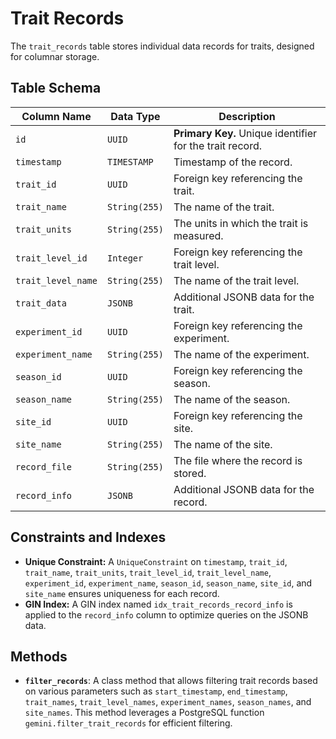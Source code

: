 # Trait Records

The `trait_records` table stores individual data records for traits, designed for columnar storage.

## Table Schema

| Column Name       | Data Type   | Description                                                                                      |
| ----------------- | ----------- | ------------------------------------------------------------------------------------------------ |
| `id`              | `UUID`      | **Primary Key.** Unique identifier for the trait record.                                         |
| `timestamp`       | `TIMESTAMP` | Timestamp of the record.                                                                         |
| `trait_id`        | `UUID`      | Foreign key referencing the trait.                                                               |
| `trait_name`      | `String(255)` | The name of the trait.                                                                           |
| `trait_units`     | `String(255)` | The units in which the trait is measured.                                                        |
| `trait_level_id`  | `Integer`   | Foreign key referencing the trait level.                                                         |
| `trait_level_name`| `String(255)` | The name of the trait level.                                                                     |
| `trait_data`      | `JSONB`     | Additional JSONB data for the trait.                                                             |
| `experiment_id`   | `UUID`      | Foreign key referencing the experiment.                                                          |
| `experiment_name` | `String(255)` | The name of the experiment.                                                                      |
| `season_id`       | `UUID`      | Foreign key referencing the season.                                                              |
| `season_name`     | `String(255)` | The name of the season.                                                                          |
| `site_id`         | `UUID`      | Foreign key referencing the site.                                                                |
| `site_name`       | `String(255)` | The name of the site.                                                                            |
| `record_file`     | `String(255)` | The file where the record is stored.                                                             |
| `record_info`     | `JSONB`     | Additional JSONB data for the record.                                                            |

## Constraints and Indexes

- **Unique Constraint:** A `UniqueConstraint` on `timestamp`, `trait_id`, `trait_name`, `trait_units`, `trait_level_id`, `trait_level_name`, `experiment_id`, `experiment_name`, `season_id`, `season_name`, `site_id`, and `site_name` ensures uniqueness for each record.
- **GIN Index:** A GIN index named `idx_trait_records_record_info` is applied to the `record_info` column to optimize queries on the JSONB data.

## Methods

- **`filter_records`**: A class method that allows filtering trait records based on various parameters such as `start_timestamp`, `end_timestamp`, `trait_names`, `trait_level_names`, `experiment_names`, `season_names`, and `site_names`. This method leverages a PostgreSQL function `gemini.filter_trait_records` for efficient filtering.
